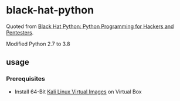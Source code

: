 # black-hat-python

Quoted from [Black Hat Python: Python Programming for Hackers and Pentesters](https://www.amazon.co.jp/Black-Hat-Python-Programming-Pentesters-ebook/dp/B00QL616DW).

Modified Python 2.7 to 3.8

## usage

### Prerequisites

- Install 64-Bit [Kali Linux Virtual Images](https://www.offensive-security.com/kali-linux-vm-vmware-virtualbox-image-download/#1572305786534-030ce714-cc3b) on Virtual Box
